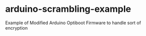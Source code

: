 # arduino-scrambling-example
Example of Modified Arduino Optiboot Firmware to handle sort of encryption
